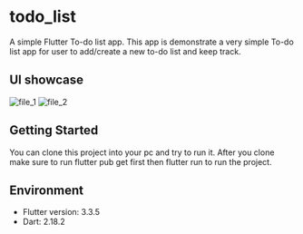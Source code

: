 # todo_list

A simple Flutter To-do list app. This app is demonstrate a very simple To-do list app for user to add/create a new to-do list and keep track.

## UI showcase

![file_1](https://i.postimg.cc/HkMCXnQK/Simulator-Screen-Shot-i-Phone-14-Pro-2023-01-16-at-14-26-16.png)
![file_2](https://freeimage.host/i/Ha32poB)

## Getting Started

You can clone this project into your pc and try to run it. After you clone make sure to run flutter pub get first then flutter run to run the project.

## Environment

- Flutter version: 3.3.5
- Dart: 2.18.2

<!-- A few resources to get you started if this is your first Flutter project:

- [Lab: Write your first Flutter app](https://docs.flutter.dev/get-started/codelab)
- [Cookbook: Useful Flutter samples](https://docs.flutter.dev/cookbook)

For help getting started with Flutter development, view the
[online documentation](https://docs.flutter.dev/), which offers tutorials,
samples, guidance on mobile development, and a full API reference. -->

